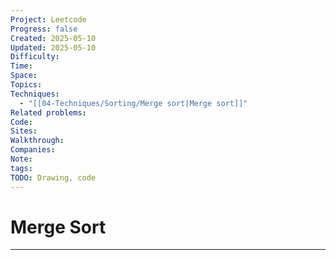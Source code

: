 ```yaml
---
Project: Leetcode
Progress: false
Created: 2025-05-10
Updated: 2025-05-10
Difficulty: 
Time: 
Space: 
Topics: 
Techniques:
  - "[[04-Techniques/Sorting/Merge sort|Merge sort]]"
Related problems: 
Code: 
Sites: 
Walkthrough: 
Companies: 
Note: 
tags: 
TODO: Drawing, code
---
```

# Merge Sort
---
